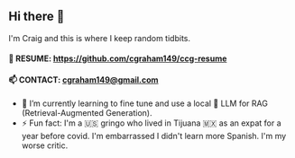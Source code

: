 ## Hi there 👋

I'm Craig and this is where I keep random tidbits.

#### 📄 RESUME: https://github.com/cgraham149/ccg-resume
#### 📫 CONTACT: cgraham149@gmail.com

- 🤔 I’m currently learning to fine tune and use a local 🤖 LLM for RAG (Retrieval-Augmented Generation).
- ⚡ Fun fact: I'm a 🇺🇸 gringo who lived in Tijuana 🇲🇽 as an expat for a year before covid. I'm embarrassed I didn't learn more Spanish. I'm my worse critic.

